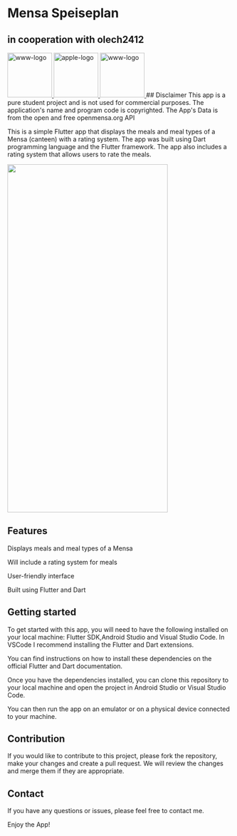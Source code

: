 # Mensa Speiseplan

## in cooperation with olech2412

<a href="https://www.github.com/whosfritz/Mensa-App/releases">
  <img src="https://user-images.githubusercontent.com/97552289/217674187-f8aa0711-aa90-4241-9465-de0130ae6dcf.png" width="100" height="100" alt="www-logo">
</a>
<a href="https://mensi-mates.whosfritz.de">
  <img src="https://user-images.githubusercontent.com/97552289/215055483-bcea49a9-04d4-4041-bc3f-5188f4ef4950.png" width="100" height="100" alt="apple-logo">
</a>
<a href="https://mensi-mates.whosfritz.de">
  <img src="https://user-images.githubusercontent.com/97552289/215055980-d8811728-b25f-4155-8834-4c7ff9634909.png" width="100" height="100" alt="www-logo">
</a>
## Disclaimer
This app is a pure student project and is not used for commercial purposes. The application's name and program code is copyrighted. The App's Data is from the open and free openmensa.org API

This is a simple Flutter app that displays the meals and meal types of a Mensa (canteen) with a rating system.
The app was built using Dart programming language and the Flutter framework.
The app also includes a rating system that allows users to rate the meals.

<img src="https://user-images.githubusercontent.com/97552289/213919671-59dbdf4e-1b01-425c-8e6f-499248f7bee8.jpg" width="360" height="780">

## Features

<p>Displays meals and meal types of a Mensa</p>
<p>Will include a rating system for meals</p>
<p>User-friendly interface</p>
<p>Built using Flutter and Dart</p>

## Getting started

To get started with this app, you will need to have the following installed on your local machine:
Flutter SDK,Android Studio and Visual Studio Code. In VSCode I recommend installing the Flutter and Dart extensions.

You can find instructions on how to install these dependencies on the official Flutter and Dart documentation.

Once you have the dependencies installed, you can clone this repository to your local machine and open the project in Android Studio or Visual Studio Code.

You can then run the app on an emulator or on a physical device connected to your machine.

## Contribution

If you would like to contribute to this project, please fork the repository, make your changes and create a pull request. We will review the changes and merge them if they are appropriate.

## Contact

If you have any questions or issues, please feel free to contact me.

Enjoy the App!
